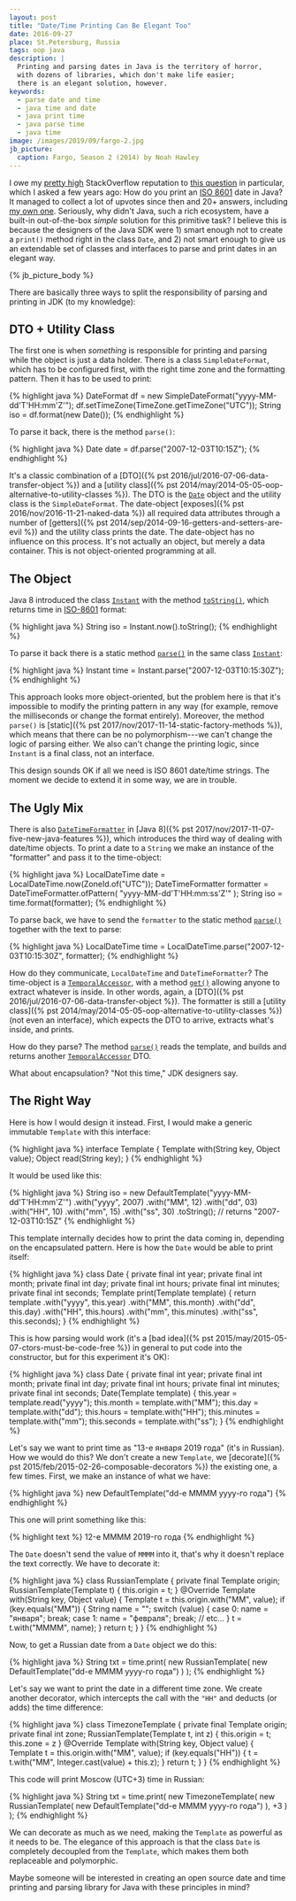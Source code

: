 ```yaml
---
layout: post
title: "Date/Time Printing Can Be Elegant Too"
date: 2016-09-27
place: St.Petersburg, Russia
tags: oop java
description: |
  Printing and parsing dates in Java is the territory of horror,
  with dozens of libraries, which don't make life easier;
  there is an elegant solution, however.
keywords:
  - parse date and time
  - java time and date
  - java print time
  - java parse time
  - java time
image: /images/2019/09/fargo-2.jpg
jb_picture:
  caption: Fargo, Season 2 (2014) by Noah Hawley
---
```


I owe my [pretty high](https://stackoverflow.com/users/187141/yegor256)
StackOverflow reputation to [this question](https://stackoverflow.com/questions/3914404)
in particular, which I asked a few years ago: How do you print an
[ISO 8601](https://en.wikipedia.org/wiki/ISO_8601) date in Java?
It managed to collect a lot of upvotes since then and 20+ answers, including
[my own one](https://stackoverflow.com/a/14274358/187141). Seriously,
why didn't Java, such a rich ecosystem, have a built-in out-of-the-box _simple_
solution for this primitive task? I believe this is because the designers
of the Java SDK were 1) smart enough not to create a `print()` method right in the
class `Date`, and 2) not smart enough to give us an extendable set of classes
and interfaces to parse and print dates in an elegant way.

<!--more-->

{% jb_picture_body %}

There are basically three ways to split the responsibility
of parsing and printing in JDK (to my knowledge):

## DTO + Utility Class

The first one is when _something_ is responsible for printing and parsing
while the object is just a data holder.
There is a class `SimpleDateFormat`, which
has to be configured first, with the right time zone and the formatting pattern.
Then it has to be used to print:

{% highlight java %}
DateFormat df = new SimpleDateFormat("yyyy-MM-dd'T'HH:mm'Z'");
df.setTimeZone(TimeZone.getTimeZone("UTC"));
String iso = df.format(new Date());
{% endhighlight %}

To parse it back, there is the method `parse()`:

{% highlight java %}
Date date = df.parse("2007-12-03T10:15Z");
{% endhighlight %}

It's a classic combination of a
[DTO]({% pst 2016/jul/2016-07-06-data-transfer-object %})
and a
[utility class]({% pst 2014/may/2014-05-05-oop-alternative-to-utility-classes %}).
The DTO is the [`Date`](https://docs.oracle.com/javase/8/docs/api/java/util/Date.html)
object and the utility class is the `SimpleDateFormat`. The date-object
[exposes]({% pst 2016/nov/2016-11-21-naked-data %})
all required data attributes through a number of
[getters]({% pst 2014/sep/2014-09-16-getters-and-setters-are-evil %}) and the utility
class prints the date. The date-object has no influence on this process.
It's not actually an object, but merely a data container.
This is not object-oriented programming at all.

## The Object

Java 8 introduced the class [`Instant`](https://docs.oracle.com/javase/8/docs/api/java/time/Instant.html)
with the method [`toString()`](https://docs.oracle.com/javase/8/docs/api/java/time/Instant.html#toString--),
which returns time in
[ISO-8601](https://en.wikipedia.org/wiki/ISO_8601) format:

{% highlight java %}
String iso = Instant.now().toString();
{% endhighlight %}

To parse it back there is a static method
[`parse()`](https://docs.oracle.com/javase/8/docs/api/java/time/Instant.html#parse-java.lang.CharSequence-)
in the same class [`Instant`](https://docs.oracle.com/javase/8/docs/api/java/time/Instant.html):

{% highlight java %}
Instant time = Instant.parse("2007-12-03T10:15:30Z");
{% endhighlight %}

This approach looks more object-oriented, but
the problem here is that it's impossible to modify the printing
pattern in any way (for example, remove the milliseconds or
change the format entirely). Moreover, the method `parse()` is
[static]({% pst 2017/nov/2017-11-14-static-factory-methods %}),
which means that there can be no polymorphism---we can't change the
logic of parsing either. We also can't change the printing logic,
since `Instant` is a final class, not an interface.

This design sounds OK if all we need is ISO 8601 date/time strings.
The moment we decide to extend it in some way, we are in trouble.

## The Ugly Mix

There is also
[`DateTimeFormatter`](https://docs.oracle.com/javase/8/docs/api/java/time/format/DateTimeFormatter.html)
in [Java 8]({% pst 2017/nov/2017-11-07-five-new-java-features %}),
which introduces the third way of dealing with date/time objects.
To print a date to a `String` we make an instance of the "formatter" and
pass it to the time-object:

{% highlight java %}
LocalDateTime date = LocalDateTime.now(ZoneId.of("UTC"));
DateTimeFormatter formatter = DateTimeFormatter.ofPattern(
  "yyyy-MM-dd'T'HH:mm:ss'Z'"
);
String iso = time.format(formatter);
{% endhighlight %}

To parse back, we have to send the `formatter` to the static method
[`parse()`](https://docs.oracle.com/javase/8/docs/api/java/time/LocalDate.html#parse-java.lang.CharSequence-java.time.format.DateTimeFormatter-)
together with the text to parse:

{% highlight java %}
LocalDateTime time = LocalDateTime.parse("2007-12-03T10:15:30Z", formatter);
{% endhighlight %}

How do they communicate, `LocalDateTime` and `DateTimeFormatter`?
The time-object is a
[`TemporalAccessor`](https://docs.oracle.com/javase/8/docs/api/java/time/temporal/TemporalAccessor.html),
with a method [`get()`](https://docs.oracle.com/javase/8/docs/api/java/time/temporal/TemporalAccessor.html#get-java.time.temporal.TemporalField-)
allowing anyone to extract whatever is inside. In other words, again, a
[DTO]({% pst 2016/jul/2016-07-06-data-transfer-object %}).
The formatter is still a
[utility class]({% pst 2014/may/2014-05-05-oop-alternative-to-utility-classes %}) (not even an interface),
which expects the DTO to arrive, extracts what's inside, and prints.

How do they parse? The method
[`parse()`](https://docs.oracle.com/javase/8/docs/api/java/time/format/DateTimeFormatter.html#parse-java.lang.CharSequence-)
reads the template, and builds and returns another
[`TemporalAccessor`](https://docs.oracle.com/javase/8/docs/api/java/time/temporal/TemporalAccessor.html)
DTO.

What about encapsulation? "Not this time," JDK designers say.

## The Right Way

Here is how I would design it instead. First, I would make a generic
immutable `Template` with this interface:

{% highlight java %}
interface Template {
  Template with(String key, Object value);
  Object read(String key);
}
{% endhighlight %}

It would be used like this:

{% highlight java %}
String iso = new DefaultTemplate("yyyy-MM-dd'T'HH:mm'Z'")
  .with("yyyy", 2007)
  .with("MM", 12)
  .with("dd", 03)
  .with("HH", 10)
  .with("mm", 15)
  .with("ss", 30)
  .toString(); // returns "2007-12-03T10:15Z"
{% endhighlight %}

This template internally decides how to print the data coming in,
depending on the encapsulated pattern. Here is how the `Date` would be
able to print itself:

{% highlight java %}
class Date {
  private final int year;
  private final int month;
  private final int day;
  private final int hours;
  private final int minutes;
  private final int seconds;
  Template print(Template template) {
    return template
      .with("yyyy", this.year)
      .with("MM", this.month)
      .with("dd", this.day)
      .with("HH", this.hours)
      .with("mm", this.minutes)
      .with("ss", this.seconds);
  }
{% endhighlight %}

This is how parsing would work
(it's a [bad idea]({% pst 2015/may/2015-05-07-ctors-must-be-code-free %})
in general to put code into the constructor, but for this experiment it's OK):

{% highlight java %}
class Date {
  private final int year;
  private final int month;
  private final int day;
  private final int hours;
  private final int minutes;
  private final int seconds;
  Date(Template template) {
    this.year = template.read("yyyy");
    this.month = template.with("MM");
    this.day = template.with("dd");
    this.hours = template.with("HH");
    this.minutes = template.with("mm");
    this.seconds = template.with("ss");
  }
{% endhighlight %}

Let's say we want to print time as "13-е января 2019 года" (it's in Russian).
How we would do this? We don't create a new `Template`, we
[decorate]({% pst 2015/feb/2015-02-26-composable-decorators %}) the
existing one, a few times. First, we make an instance of what we have:

{% highlight java %}
new DefaultTemplate("dd-е MMMM yyyy-го года")
{% endhighlight %}

This one will print something like this:

{% highlight text %}
12-е MMMM 2019-го года
{% endhighlight %}

The `Date` doesn't send the value of `MMMM` into it, that's why it doesn't
replace the text correctly. We have to decorate it:

{% highlight java %}
class RussianTemplate {
  private final Template origin;
  RussianTemplate(Template t) {
    this.origin = t;
  }
  @Override
  Template with(String key, Object value) {
    Template t = this.origin.with("MM", value);
    if (key.equals("MM")) {
      String name = "";
      switch (value) {
      case 0:
        name = "января";
        break;
      case 1:
        name = "февраля";
        break;
        // etc...
      }
      t = t.with("MMMM", name);
    }
    return t;
  }
}
{% endhighlight %}

Now, to get a Russian date from a `Date` object we do this:

{% highlight java %}
String txt = time.print(
  new RussianTemplate(
    new DefaultTemplate("dd-е MMMM yyyy-го года")
  )
);
{% endhighlight %}

Let's say we want to print the date in a different time zone. We create another
decorator, which intercepts the call with the `"HH"` and deducts (or adds)
the time difference:

{% highlight java %}
class TimezoneTemplate {
  private final Template origin;
  private final int zone;
  RussianTemplate(Template t, int z) {
    this.origin = t;
    this.zone = z
  }
  @Override
  Template with(String key, Object value) {
    Template t = this.origin.with("MM", value);
    if (key.equals("HH")) {
      t = t.with("MM", Integer.cast(value) + this.z);
    }
    return t;
  }
}
{% endhighlight %}

This code will print Moscow (UTC+3) time in Russian:

{% highlight java %}
String txt = time.print(
  new TimezoneTemplate(
    new RussianTemplate(
      new DefaultTemplate("dd-е MMMM yyyy-го года")
    ),
    +3
  )
);
{% endhighlight %}

We can decorate as much as we need, making the `Template` as powerful
as it needs to be. The elegance of this approach is that the class
`Date` is completely decoupled from the `Template`, which makes them
both replaceable and polymorphic.

Maybe someone will be interested in creating an open source
date and time printing and parsing library for Java with these
principles in mind?


